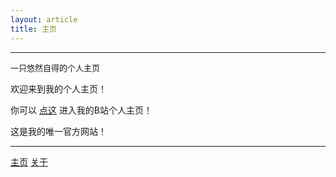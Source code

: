 ```yaml
---
layout: article
title: 主页
---
```


-----

<span style="font-size: small;">一只悠然自得的个人主页</span>

欢迎来到我的个人主页！

你可以 [点这](https://space.bilibili.com/3493140812008017) 进入我的B站个人主页！

这是我的唯一官方网站！

-----



[主页](a-youranzide.github.io/) 
[关于](a-youranzide.github.io/qbout.html) 


